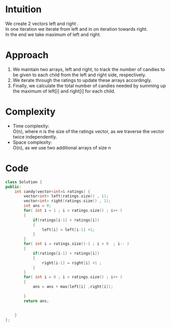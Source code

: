 # Intuition

We create 2 vectors left and right .  
In one iteration we iterate from left and in on iteration towards right.  
In the end we take maximum of left and right.

# Approach

1. We maintain two arrays, left and right, to track the number of candies to be given to each child from the left and right side, respectively.
2. We iterate through the ratings to update these arrays accordingly.
3. Finally, we calculate the total number of candies needed by summing up the maximum of left[i] and right[i] for each child.

# Complexity

- Time complexity:  
    O(n), where n is the size of the ratings vector, as we traverse the vector twice independently.
- Space complexity:  
    O(n), as we use two additional arrays of size n

# Code

```cpp
class Solution {
public:
    int candy(vector<int>& ratings) {
        vector<int> left(ratings.size() , 1);
        vector<int> right(ratings.size() , 1);
        int ans = 0;
        for( int i = 1 ; i < ratings.size() ; i++ )
        {
            if(ratings[i-1] < ratings[i])
            {
                left[i] = left[i-1] +1;
            }
        }
        for( int i = ratings.size()-1 ; i > 0  ; i-- )
        {
            if(ratings[i-1] > ratings[i])
            {
                right[i-1] = right[i] +1 ;
            }
        }
        for( int i = 0 ; i < ratings.size() ; i++ )
        {
            ans = ans + max(left[i] ,right[i]);
            
        }
        return ans;
        
        
    }
};
```